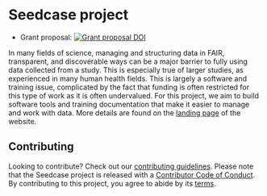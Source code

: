 # Seedcase project

-   Grant proposal: [![Grant proposal
    DOI](https://zenodo.org/badge/DOI/10.5281/zenodo.6511112.svg)](https://doi.org/10.5281/zenodo.6511112)

In many fields of science, managing and structuring data in FAIR,
transparent, and discoverable ways can be a major barrier to fully using
data collected from a study. This is especially true of larger studies,
as experienced in many human health fields. This is largely a software
and training issue, complicated by the fact that funding is often
restricted for this type of work as it is often undervalued. For this
project, we aim to build software tools and training documentation that
make it easier to manage and work with data. More details are found on
the [landing page](https://seedcase-project.org) of the website.

## Contributing

Looking to contribute? Check out our [contributing
guidelines](https://community.seedcase-project.org). Please note that the Seedcase project is
released with a [Contributor Code of
Conduct](https://contributor-covenant.org/version/2/1/CODE_OF_CONDUCT.html).
By contributing to this project, you agree to abide by its
[terms](https://github.com/seedcase-project/.github/blob/main/CODE_OF_CONDUCT.md).
